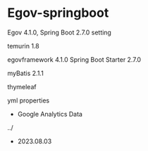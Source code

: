 # Egov-springboot
Egov 4.1.0, Spring Boot 2.7.0 setting

temurin 1.8

egovframework 4.1.0
Spring Boot Starter 2.7.0

myBatis 2.1.1

thymeleaf

yml properties

+ Google Analytics Data

../

- 2023.08.03
